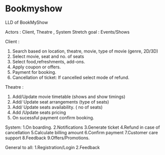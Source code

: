 # Bookmyshow
LLD of BookMyShow

Actors : Client, Theatre , System
Stretch goal : Events/Shows

Client :
1. Search based on location, theatre, movie, type of movie (genre, 2D/3D)
2. Select movie, seat and no. of seats
3. Select food,refreshments, add-ons.
4. Apply coupon or offers.
5. Payment for booking.
6. Cancellation of ticket: If cancelled select mode of refund.

Theatre :
1. Add/Update movie timetable (shows and show timings)
2. Add/ Update seat arrangements (type of seats)
3. Add/ Update seats availability. ( no of seats)
4. Add /Update seats pricing
5. On sucessful payment confirm booking.

System:
1.On boarding.
2.Notifications
3.Generate ticket
4.Refund in case of cancellation
5.Calculate billing amount
6.Confirm payment 
7.Customer care support
8.Feedback
9.Offers/Promotions.

General to all:
1.Registration/Login
2.Feedback







